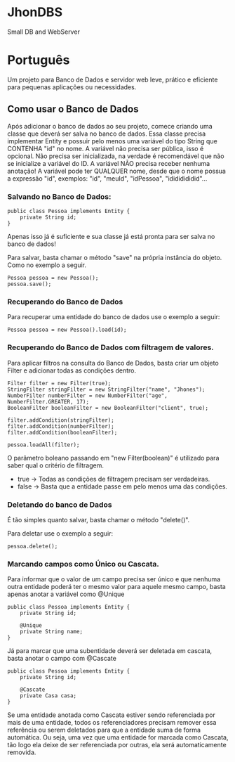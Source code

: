 # JhonDBS
Small DB and WebServer

# Português
Um projeto para Banco de Dados e servidor web leve, prático e eficiente para pequenas aplicações ou necessidades.

## Como usar o Banco de Dados
Após adicionar o banco de dados ao seu projeto, comece criando uma classe que deverá ser salva no banco de dados.
Essa classe precisa implementar Entity e possuir pelo menos uma variável do tipo String que CONTENHA "id" no nome.
A variável não precisa ser pública, isso é opcional. Não precisa ser inicializada, na verdade é recomendável que
não se inicialize a variável do ID.
A variável NÃO precisa receber nenhuma anotação!
A variável pode ter QUALQUER nome, desde que o nome possua a expressão "id", exemplos: "id", "meuId", "idPessoa", "idididididid"...

### Salvando no Banco de Dados: 

```
public class Pessoa implements Entity {
    private String id;
}
```

Apenas isso já é suficiente e sua classe já está pronta para ser salva no banco de dados!

Para salvar, basta chamar o método "save" na própria instância do objeto. Como no exemplo a seguir.

```
Pessoa pessoa = new Pessoa();
pessoa.save();
```

### Recuperando do Banco de Dados
Para recuperar uma entidade do banco de dados use o exemplo a seguir:

```
Pessoa pessoa = new Pessoa().load(id);
```

### Recuperando do Banco de Dados com filtragem de valores.
Para aplicar filtros na consulta do Banco de Dados, basta criar um objeto Filter e adicionar
todas as condições dentro.

```
Filter filter = new Filter(true);
StringFilter stringFilter = new StringFilter("name", "Jhones");
NumberFilter numberFilter = new NumberFilter("age", NumberFilter.GREATER, 17);
BooleanFilter booleanFilter = new BooleanFilter("client", true);

filter.addCondition(stringFilter);
filter.addCondition(numberFilter);
filter.addCondition(booleanFilter);

pessoa.loadAll(filter);
```
O parâmetro boleano passando em "new Filter(boolean)" é utilizado para saber qual o critério de filtragem.
- true -> Todas as condições de filtragem precisam ser verdadeiras.
- false -> Basta que a entidade passe em pelo menos uma das condições.

### Deletando do banco de Dados
É tão simples quanto salvar, basta chamar o método "delete()".

Para deletar use o exemplo a seguir:
```
pessoa.delete();
```

### Marcando campos como Único ou Cascata.
Para informar que o valor de um campo precisa ser único e que nenhuma outra entidade poderá ter o mesmo
valor para aquele mesmo campo, basta apenas anotar a variável como @Unique

```
public class Pessoa implements Entity {
    private String id;
    
    @Unique
    private String name;    
}
```

Já para marcar que uma subentidade deverá ser deletada em cascata, basta anotar o campo com @Cascate

```
public class Pessoa implements Entity {
    private String id;

    @Cascate
    private Casa casa;
}
```

Se uma entidade anotada como Cascata estiver sendo referenciada por mais de uma entidade, todos os referenciadores
precisam remover essa referência ou serem deletados para que a entidade suma de forma automática.
Ou seja, uma vez que uma entidade for marcada como Cascata, tão logo ela deixe de ser referenciada por outras, ela
será automaticamente removida.
